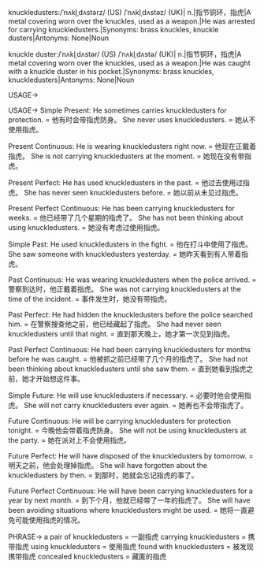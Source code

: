 knuckledusters:/ˈnʌkl̩ˌdʌstərz/ (US) /ˈnʌkl̩ˌdʌstəz/ (UK)| n.|指节铜环，指虎|A metal covering worn over the knuckles, used as a weapon.|He was arrested for carrying knuckledusters.|Synonyms: brass knuckles, knuckle dusters|Antonyms: None|Noun

knuckle duster:/ˈnʌkl̩ˌdʌstər/ (US) /ˈnʌkl̩ˌdʌstə/ (UK)| n.|指节铜环，指虎|A metal covering worn over the knuckles, used as a weapon.|He was caught with a knuckle duster in his pocket.|Synonyms: brass knuckles, knuckledusters|Antonyms: None|Noun


USAGE->

USAGE->
Simple Present:
He sometimes carries knuckledusters for protection. = 他有时会带指虎防身。
She never uses knuckledusters. = 她从不使用指虎。

Present Continuous:
He is wearing knuckledusters right now. = 他现在正戴着指虎。
She is not carrying knuckledusters at the moment. = 她现在没有带指虎。

Present Perfect:
He has used knuckledusters in the past. = 他过去使用过指虎。
She has never seen knuckledusters before. = 她以前从未见过指虎。

Present Perfect Continuous:
He has been carrying knuckledusters for weeks. = 他已经带了几个星期的指虎了。
She has not been thinking about using knuckledusters. = 她没有考虑过使用指虎。

Simple Past:
He used knuckledusters in the fight. = 他在打斗中使用了指虎。
She saw someone with knuckledusters yesterday. = 她昨天看到有人带着指虎。

Past Continuous:
He was wearing knuckledusters when the police arrived. = 警察到达时，他正戴着指虎。
She was not carrying knuckledusters at the time of the incident. = 事件发生时，她没有带指虎。

Past Perfect:
He had hidden the knuckledusters before the police searched him. = 在警察搜查他之前，他已经藏起了指虎。
She had never seen knuckledusters until that night. = 直到那天晚上，她才第一次见到指虎。

Past Perfect Continuous:
He had been carrying knuckledusters for months before he was caught. = 他被抓之前已经带了几个月的指虎了。
She had not been thinking about knuckledusters until she saw them. = 直到她看到指虎之前，她才开始想这件事。

Simple Future:
He will use knuckledusters if necessary. = 必要时他会使用指虎。
She will not carry knuckledusters ever again. = 她再也不会带指虎了。

Future Continuous:
He will be carrying knuckledusters for protection tonight. = 今晚他会带着指虎防身。
She will not be using knuckledusters at the party. =  她在派对上不会使用指虎。

Future Perfect:
He will have disposed of the knuckledusters by tomorrow. = 明天之前，他会处理掉指虎。
She will have forgotten about the knuckledusters by then. = 到那时，她就会忘记指虎的事了。

Future Perfect Continuous:
He will have been carrying knuckledusters for a year by next month. = 到下个月，他就已经带了一年的指虎了。
She will have been avoiding situations where knuckledusters might be used. = 她将一直避免可能使用指虎的情况。


PHRASE->
a pair of knuckledusters = 一副指虎
carrying knuckledusters = 携带指虎
using knuckledusters = 使用指虎
found with knuckledusters = 被发现携带指虎
concealed knuckledusters = 藏匿的指虎
